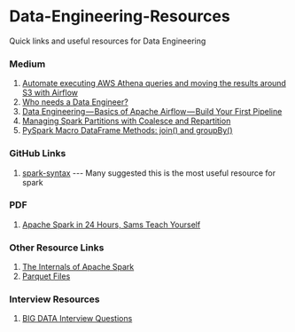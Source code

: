 # Data-Engineering-Resources
Quick links and useful resources for Data Engineering

### Medium
1. [Automate executing AWS Athena queries and moving the results around S3 with Airflow](https://medium.com/slido-dev-blog/automate-executing-aws-athena-queries-and-moving-the-results-around-s3-with-airflow-dd3603dc611d)
2. [Who needs a Data Engineer?](https://medium.com/data-deft/who-needs-a-data-engineer-d874aa793769)
3. [Data Engineering — Basics of Apache Airflow — Build Your First Pipeline](https://towardsdatascience.com/data-engineering-basics-of-apache-airflow-build-your-first-pipeline-eefecb7f1bb9)
4. [Managing Spark Partitions with Coalesce and Repartition](https://medium.com/@mrpowers/managing-spark-partitions-with-coalesce-and-repartition-4050c57ad5c4)
5. [PySpark Macro DataFrame Methods: join() and groupBy()](https://hackingandslacking.com/pyspark-macro-dataframe-methods-join-and-groupby-477a57836ff)
### GitHub Links
1. [spark-syntax](https://github.com/ericxiao251/spark-syntax) --- Many suggested this is the most useful resource for spark

### PDF
1. [Apache Spark in 24 Hours, Sams Teach Yourself](http://io.yaht.net/~lisp/hadoop/9780134456713.pdf)


### Other Resource Links
1. [The Internals of Apache Spark](https://jaceklaskowski.gitbooks.io/mastering-apache-spark/)
2. [Parquet Files](https://spark.apache.org/docs/latest/sql-data-sources-parquet.html)


### Interview Resources
1. [BIG DATA Interview Questions](https://www.h2kinfosys.com/updated-interview-questions/hadoop-big-data-interview-questions)
